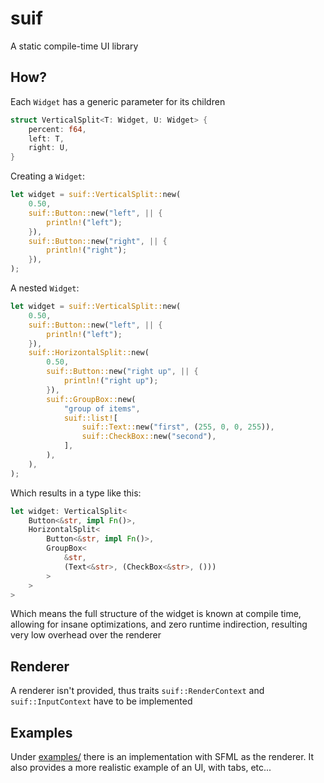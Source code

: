 # suif

A static compile-time UI library

## How?

Each `Widget` has a generic parameter for its children

```rust
struct VerticalSplit<T: Widget, U: Widget> {
    percent: f64,
    left: T,
    right: U,
}
```

Creating a `Widget`:

```rust
let widget = suif::VerticalSplit::new(
    0.50,
    suif::Button::new("left", || {
        println!("left");
    }),
    suif::Button::new("right", || {
        println!("right");
    }),
);
```

A nested `Widget`:

```rust
let widget = suif::VerticalSplit::new(
    0.50,
    suif::Button::new("left", || {
        println!("left");
    }),
    suif::HorizontalSplit::new(
        0.50,
        suif::Button::new("right up", || {
            println!("right up");
        }),
        suif::GroupBox::new(
            "group of items",
            suif::list![
                suif::Text::new("first", (255, 0, 0, 255)),
                suif::CheckBox::new("second"),
            ],
        ),
    ),
);
```

Which results in a type like this:

```rust
let widget: VerticalSplit<
    Button<&str, impl Fn()>,
    HorizontalSplit<
        Button<&str, impl Fn()>,
        GroupBox<
            &str,
            (Text<&str>, (CheckBox<&str>, ()))
        >
    >
>
```

Which means the full structure of the widget is known at compile time, allowing
for insane optimizations, and zero runtime indirection, resulting very low
overhead over the renderer

## Renderer

A renderer isn't provided, thus traits `suif::RenderContext` and
`suif::InputContext` have to be implemented

## Examples

Under [examples/](https://github.com/ohogb/suif/tree/master/examples) there is
an implementation with SFML as the renderer. It also provides a more realistic
example of an UI, with tabs, etc...
